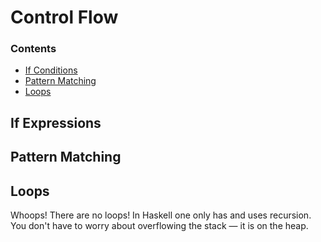 # Control Flow

### Contents

- [If Conditions](#if-conditions)
- [Pattern Matching](#pattern-matching)
- [Loops](#loops)

## If Expressions

## Pattern Matching

## Loops

Whoops! There are no loops! In Haskell one only has and uses recursion. You don't have to worry about overflowing the stack — it is on the heap.
